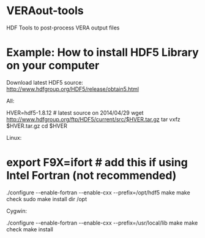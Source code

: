 VERAout-tools
=============

HDF Tools to post-process VERA output files



Example: How to install HDF5 Library on your computer
=====================================================

Download latest HDF5 source:
   http://www.hdfgroup.org/HDF5/release/obtain5.html

All:

  HVER=hdf5-1.8.12    # latest source on 2014/04/29
  wget http://www.hdfgroup.org/ftp/HDF5/current/src/$HVER.tar.gz
  tar vxfz  $HVER.tar.gz
  cd $HVER

Linux:

  # export F9X=ifort     # add this if using Intel Fortran (not recommended)
  ./configure --enable-fortran --enable-cxx --prefix=/opt/hdf5
  make
  make check
  sudo make install
  dir /opt

Cygwin:

  ./configure --enable-fortran --enable-cxx --prefix=/usr/local/lib
  make
  make check
  make install


